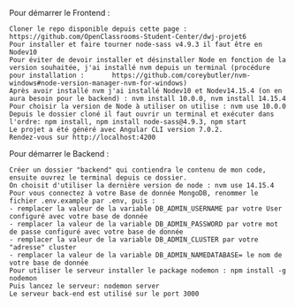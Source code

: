  Pour démarrer le Frontend : 
    
    Cloner le repo disponible depuis cette page :  https://github.com/OpenClassrooms-Student-Center/dwj-projet6
    Pour installer et faire tourner node-sass v4.9.3 il faut être en Nodev10
    Pour éviter de devoir installer et désinstaller Node en fonction de la version souhaitée, j'ai installé nvm depuis un terminal (procédure pour installation :       https://github.com/coreybutler/nvm-windows#node-version-manager-nvm-for-windows)
    Après avoir installé nvm j'ai installé Nodev10 et Nodev14.15.4 (on en aura besoin pour le backend) : nvm install 10.0.0, nvm install 14.15.4
    Pour choisir la version de Node à utiliser on utilise : nvm use 10.0.0
    Depuis le dossier cloné il faut ouvrir un terminal et exécuter dans l'ordre: npm install, npm install node-sass@4.9.3, npm start
    Le projet a été généré avec Angular CLI version 7.0.2.
    Rendez-vous sur http://localhost:4200

   Pour démarrer le Backend : 

    Créer un dossier "backend" qui contiendra le contenu de mon code, ensuite ouvrez le terminal depuis ce dossier. 
    On choisit d'utiliser la dernière version de node : nvm use 14.15.4
    Pour vous connectez à votre Base de donnée MongoDB, renommer le fichier .env.example par .env, puis : 
    - remplacer la valeur de la variable DB_ADMIN_USERNAME par votre User configuré avec votre base de donnée 
    - remplacer la valeur de la variable DB_ADMIN_PASSWORD par votre mot de passe configuré avec votre base de donnée
    - remplacer la valeur de la variable DB_ADMIN_CLUSTER par votre "adresse" cluster
    - remplacer la valeur de la variable DB_ADMIN_NAMEDATABASE= le nom de votre base de donnée
    Pour utiliser le serveur installer le package nodemon : npm install -g nodemon
    Puis lancez le serveur: nodemon server
    Le serveur back-end est utilisé sur le port 3000
